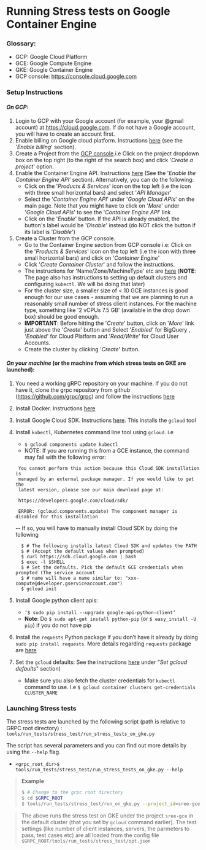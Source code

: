 ﻿Running Stress tests on Google Container Engine
=======================================

### **Glossary**:
* GCP: Google Cloud Platform
* GCE: Google Compute Engine
* GKE: Google Container Engine
* GCP console: https://console.cloud.google.com

### **Setup Instructions**
#### *On GCP:*
1. Login to GCP with your Google account (for example, your @gmail account) at https://cloud.google.com. If do not have a Google account, you will have to create an account first.
2. Enable billing on Google cloud platform. Instructions [here](https://cloud.google.com/container-engine/docs/before-you-begin)  (see the '*Enable billing*' section).
3. Create a Project from the [GCP console](https://console.cloud.google.com).i.e Click on the project dropdown box on the top right (to the right of the search box) and click '*Create a project*' option.
4. Enable the Container Engine API. Instructions [here](https://cloud.google.com/container-engine/docs/before-you-begin)  (See the '*Enable the Container Engine API*’ section). Alternatively, you can do the following:
    - Click on the '*Products & Services*' icon on the top left (i.e the icon with three small horizontal bars) and select '*API Manager*'
    - Select the '*Container Engine API*' under '*Google Cloud APIs*' on the main page. Note that you might have to click on '*More*' under '*Google Cloud APIs*' to see the '*Container Engine API*' link
    - Click on the '*Enable*' button. If the API is already enabled, the button's label would be '*Disable*' instead (do NOT click the button if its label is '*Disable*')
5. Create a Cluster from the GCP console.
    - Go to the Container Engine section from GCP console i.e: Click on the '*Products & Services*' icon on the top left (i.e the icon with three small horizontal bars) and click on '*Container Engine*'
    - Click '*Create Container Cluster*' and follow the instructions.
    - The instructions for 'Name/Zone/MachineType' etc are [here](https://cloud.google.com/container-engine/docs/clusters/operations) (**NOTE**: The page also has instructions to setting up default clusters and configuring `kubectl`. We will be doing that later)
    - For the cluster size, a smaller size of < 10 GCE instances is good enough for our use cases - assuming that we are planning to run a reasonably small number of stress client instances. For the machine type, something like '2 vCPUs 7.5 GB' (available in the drop down box) should be good enough.
    - **IMPORTANT**: Before hitting the '*Create*' button, click on '*More*' link just above the '*Create*' button and Select '*Enabled*' for BigQuery , '*Enabled*' for Cloud Platform and '*Read/Write*' for Cloud User Accounts.
    - Create the cluster by clicking '*Create*' button.

#### *On your machine* (or the machine from which stress tests on GKE are launched):
1. You need a working gRPC repository on your machine. If you do not have it, clone the grpc repository from github (https://github.com/grpc/grpc) and follow the instructions [here](https://github.com/grpc/grpc/blob/master/INSTALL.md)
2. Install Docker. Instructions [here](https://docs.docker.com/engine/installation/)
3. Install Google Cloud SDK. Instructions [here](https://cloud.google.com/sdk/). This installs the `gcloud` tool
4. Install `kubectl`, Kubernetes command line tool using `gcloud`. i.e
    - `$ gcloud components update kubectl`
    - NOTE: If you are running this from a GCE instance, the command may fail with the following error:
    ```
     You cannot perform this action because this Cloud SDK installation is 
     managed by an external package manager. If you would like to get the
     latest version, please see our main download page at:

     https://developers.google.com/cloud/sdk/

     ERROR: (gcloud.components.update) The component manager is disabled for this installation
    ```
    -- If so, you will have to manually install Cloud SDK by doing the following
    ```shell
      $ # The following installs latest Cloud SDK and updates the PATH
      $ # (Accept the default values when prompted)
      $ curl https://sdk.cloud.google.com | bash
      $ exec -l $SHELL
      $ # Set the defaults. Pick the default GCE credentials when prompted (The service account
      $ # name will have a name similar to: "xxx-compute@developer.gserviceaccount.com")
      $ gcloud init
    ``` 

5. Install Google python client apis:
    - `‘$ sudo pip install --upgrade google-api-python-client’`
    -  **Note**: Do `$ sudo apt-get install python-pip` (or `$ easy_install -U pip`) if you do not have pip
6. Install the `requests` Python package if you don’t have it already by doing `sudo pip install requests`. More details regarding `requests` package are [here](http://docs.python-requests.org/en/master/user/install/)
7. Set the `gcloud` defaults: See the instructions [here](https://cloud.google.com/container-engine/docs/before-you-begin) under "*Set gcloud defaults*" section)
    - Make sure you also fetch the cluster credentials for `kubectl` command to use. I.e `$ gcloud container clusters get-credentials CLUSTER_NAME`

### **Launching Stress tests**

The stress tests are launched by the following script (path is relative to GRPC root directory) :
`tools/run_tests/stress_test/run_stress_tests_on_gke.py`

The script has several parameters and you can find out more details by using the `--help` flag.
  - `<grpc_root_dir>$ tools/run_tests/stress_test/run_stress_tests_on_gke.py --help`

> **Example**
> ```bash
> $ # Change to the grpc root directory
> $ cd $GRPC_ROOT
> $ tools/run_tests/stress_test/run_on_gke.py --project_id=sree-gce --config_file=tools/run_tests/stress_test/configs/opt.json
> ```

> The above runs the stress test on GKE under the project `sree-gce` in the default cluster (that you set by `gcloud` command earlier). The test settings (like number of client instances, servers, the parmeters to pass, test cases etc) are all loaded from the config file `$GRPC_ROOT/tools/run_tests/stress_test/opt.json`
